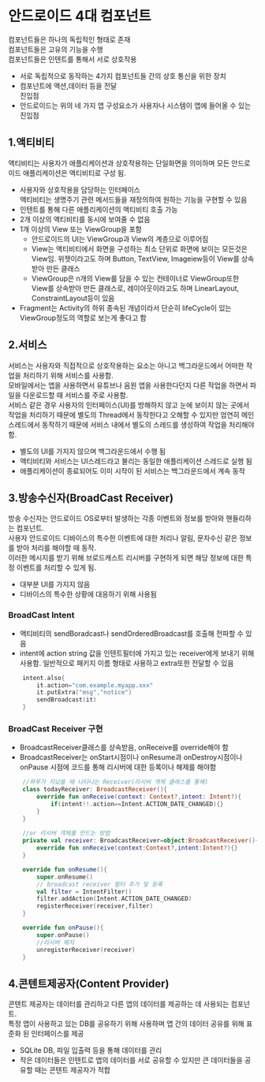 # 안드로이드 4대 컴포넌트  
컴포넌트들은 하나의 독립적인 형태로 존재  
컴포넌트들은 고유의 기능을 수행  
컴포넌트들은 인텐트를 통해서 서로 상호작용  
+ 서로 독립적으로 동작하는 4가지 컴포넌트들 간의 상호 통신을 위한 장치  
+ 컴포넌트에 액션,데이터 등을 전달  
진입점  
+ 안드로이드는 위의 네 가지 앱 구성요소가 사용자나 시스템이 앱에 들어올 수 있는 진입점  
## 1.액티비티  
액티비티는 사용자가 애플리케이션과 상호작용하는 단일화면을 의미하며 모든 안드로이드 애플리케이션은 액티비티로 구성 됨.  
+ 사용자와 상호작용을 담당하는 인터페이스  
액티비티는 생명주기 관련 메서드들을 재정의하여 원하는 기능을 구현할 수 있음  
+ 인텐트를 통해 다른 애플리케이션의 액티비티 호출 가능  
+ 2개 이상의 액티비티를 동시에 보여줄 수 없음  
+ 1개 이상의 View 또는 ViewGroup을 포함  
    - 안드로이드의 UI는 ViewGroup과 View의 계층으로 이루어짐  
    - View는 액티비티에서 화면을 구성하는 최소 단위로 화면에 보이는 모든것은 View임. 위젯이라고도 하며 Button, TextView, Imageiew등이 View를 상속받아 만든 클래스  
    - ViewGroup은 n개의 View를 담을 수 있는 컨테이너로 ViewGroup또한 View를 상속받아 만든 클래스로, 레이아웃이라고도 하며 LinearLayout, ConstraintLayout등이 있음  
+ Fragment는 Activity의 하위 종속된 개념이라서 단순히 lifeCycle이 있는 ViewGroup정도의 역할로 보는게 좋다고 함  

## 2.서비스  
서비스는 사용자와 직접적으로 상호작용하는 요소는 아니고 백그라운드에서 어떠한 작업을 처리하기 위해 서비스를 사용함.  
모바일에서는 앱을 사용하면서 유튜브나 음원 앱을 사용한다던지 다른 작업을 하면서 파일을 다운로드할 때 서비스를 주로 사용함.  
서비스 같은 경우 사용자의 인터페이스(UI)를 방해하지 않고 눈에 보이지 않는 곳에서 작업을 처리하기 때문에 별도의 Thread에서 동작한다고 오해할 수 있지만 엄연히 메인 스레드에서 동작하기 때문에 서비스 내에서 별도의 스레드를 생성하여 작업을 처리해야 함.  
+ 별도의 UI를 가지지 않으며 백그라운드에서 수행 됨  
+ 액티비티와 서비스는 UI스레드라고 불리는 동일한 애플리케이션 스레드로 실행 됨  
+ 애플리케이션이 종료되어도 이미 시작이 된 서비스는 백그라운드에서 계속 동작  

## 3.방송수신자(BroadCast Receiver)  
방송 수신자는 안드로이드 OS로부터 발생하는 각종 이벤트와 정보를 받아와 핸들리하는 컴포넌트.  
사용자 안드로이드 디바이스의 특수한 이벤트에 대한 처리나 알림, 문자수신 같은 정보를 받아 처리를 해야할 때 동작.  
이러한 메시지를 받기 위해 브로드캐스트 리시버를 구현하게 되면 해당 정보에 대한 특정 이벤트를 처리할 수 있게 됨.  
+ 대부분 UI를 가지지 않음  
+ 디바이스의 특수한 상황에 대응하기 위해 사용됨 
### BroadCast Intent
+ 액티비티의 sendBoradcast나 sendOrderedBroadcast를 호출해 전파할 수 있음
+ intent에 action string 값을 인텐트필터에 가지고 있는 receiver에게 보내기 위해 사용함. 일반적으로 패키지 이름 형태로 사용하고 extra또한 전달할 수 있음
```kotlin
    intent.also{
        it.action="com.example.myapp.xxx"
        it.putExtra("msg","notice")
        sendBroadcast(it)
    }
```
### BroadCast Receiver 구현
+ BroadcastReceiver클래스를 상속받음, onReceive를 override해야 함
+ BroadcastReceiver는 onStart시점이나 onResume과 onDestroy시점이나 onPause 시점에 코드를 통해 리시버에 대한 등록이나 해제를 해야함

```kotlin
    //하루가 지났을 때 나타나는 Receiver(리시버 객체 클래스를 통해)
    class todayReceiver: BroadcastReceiver(){
        override fun onReceive(context: Context?,intent: Intent?){
            if(intent!!.action==Intent.ACTION_DATE_CHANGED){}
        }
    }
    
    //or 리시버 객체를 만드는 방법
    private val receiver: BroadcastReceiver=object:BroadcastReceiver(){
        override fun onReceive(context:Context?,intent:Intent?){}
    }
```

```kotlin
    override fun onResume(){
        super.onResume()
        // broadcast receiver 필터 추가 및 등록
        val filter = IntentFilter()
        filter.addAction(Intent.ACTION_DATE_CHANGED)
        registerReceiver(receiver,filter)
    }
```

```kotlin
    override fun onPause(){
        super.onPause()
        //리시버 해지
        unregisterReceiver(receiver)
    }
```

## 4.콘텐트제공자(Content Provider)  
콘텐트 제공자는 데이터를 관리하고 다른 앱의 데이터를 제공하는 데 사용되는 컴포넌트.  
특정 앱이 사용하고 있는 DB를 공유하기 위해 사용하며 앱 간의 데이터 공유를 위해 표준화 된 인터페이스를 제공  
+ SQLite DB, 파일 입출력 등을 통해 데이터를 관리  
+ 작은 데이터들은 인텐트로 앱의 데이터를 서로 공유할 수 있지만 큰 데이터들을 공유할 때는 콘텐트 제공자가 적합  



   
